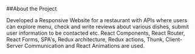 ##About the Project

Developed a Responsive Website for a restaurant with APIs where users can explore menu, check and write reviews about various dishes, submit user information to be contacted etc. React Components, React Router, React Forms, SPA's, Redux architecture, Redux actions, Thunk, Client-Server Communication and React Animations are used. 
